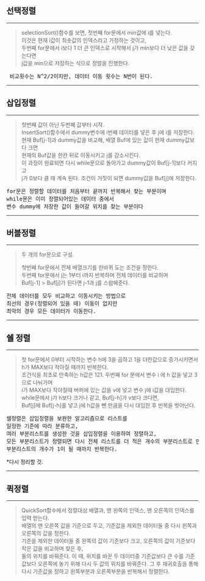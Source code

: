 ## 선택정렬
***
> selectionSort()함수를 보면, 첫번째 for문에서 min값에 i를 넣는다.   
> 이것은 현재 i값이 최솟값의 인덱스라고 가정하는 것이고,    
> 두번째 for문에서 i보다 1 더 큰 인덱스로 시작해서 j가 min보다 더 낮은 값을 갖는다면    
> j값을 min으로 저장하는 식으로 정렬을 진행한다.    
<pre> 비교횟수는 N^2/2이지만, 데이터 이동 횟수는 N번이 된다.</pre>
***
## 삽입정렬
***
> 첫번째 값이 아닌 두번째 값부터 시작.   
> InsertSort()함수에서 dummy변수에 i번째 데이터를 넣은 후 j에 i를 저장한다.   
> 현재 Buf[j-1]과 dummy값을 비교해, 배열 Buf에 있는 값이 현재 dummy값보다 크면   
> 현재의 Buf값을 한칸 뒤로 이동시키고 j를 감소시킨다.   
> 이 과정이 완료되면 다시 while문으로 돌아가고 dummy값이 Buf[j-1]보다 커지고   
> j가 0보다 클 때 계속 된다.
> 조건이 거짓이 되면 dummy값을 Buf[j]에 저장한다.
<pre>for문은 정렬할 데이터를 처음부터 끝까지 반복해서 찾는 부분이며
while문은 이미 정렬되어있는 데이터 중에서 
변수 dummy에 저장한 값이 들어갈 위치를 찾는 부분이다</pre>

***
## 버블정렬
***
> 두 개의 for문으로 구성.   
>    
> 첫번째 for문에서 전체 배열크기를 한바퀴 도는 조건을 정한다.   
> 두번째 for문에서 j는 1부터 i까지 반복하며 전체 데이터를 비교하며   
> Buf[j-1] > Buf[j]가 된다면 j-1과 j를 스왑해준다.
<pre>전체 데이터를 모두 비교하고 이동시키는 방법으로
최선의 경우(정렬되어 있을 때) 이동이 없지만
최악의 경우 모든 데이터가 이동한다.</pre>
***
## 쉘 정렬
***
> 첫 for문에서 0부터 시작하는 변수 h에 3을 곱하고 1을 더한값으로 증가시키면서   
>  h가 MAX보다 작아질 때까지 반복한다.   
> 조건식을 최초로 만족하는 h값은 121.
> 두번째 for 문에서 변수 i 에 h 값을 넣고 3으로 나눠가며   
> i가 MAX보다 작아질때 버퍼에 있는 값을 v에 넣고 변수 j에 i값을 대입한다.   
> while문에서 j가 h보다 크거나 같고, Buf[j-h]가 v보다 크다면,   
> Buf[j]에 Buf[j-h]를 넣고 j에 h값을 뺀 만큼을 다시 대입한 후 반복을 벗어난다.    
<pre>쉘정렬은 삽입정렬을 보완한 알고리즘으로 리스트를 
일정한 기준에 따라 분류하고, 
여러 부분리스트를 생성한 것을 삽입정렬을 이용하여 정렬하고,
모든 부분리스트가 정렬되면 다시 전체 리스트를 더 적은 개수의 부분리스트로 만든 후 반복한다.
부분리스트의 개수가 1이 될 때까지 반복한다.</pre>
*다시 정리할 것.

***
## 퀵정렬
***
> QuickSort함수에서 정렬대상 배열과, 맨 왼쪽의 인덱스, 맨 오른쪽의 인덱스를 입력 받는다.   
> 배열의 맨 오른쪽 값을 기준으로 두고, 기준값을 제외한 데이터들 중 다시 왼쪽과 오른쪽의 값을 정한다.   
> 기준을 제외한 데이터들 중 왼쪽의 값이 기준보다 크고, 오른쪽의 값이 기준보다 작은 값을 비교하며 찾은 후,   
> 둘의 위치를 바꿔준다.
> 이 때, 위치를 바꾼 두 데이터중 기준값보다 큰 수를 기준값보다 오른쪽에 놓기 위해 다시 두 값의 위치를 바꿔준다.
> 그 후 재귀호출을 통해 다시 기준값을 정하고 왼쪽부분과 오른쪽부분을 반복해서 정렬한다.